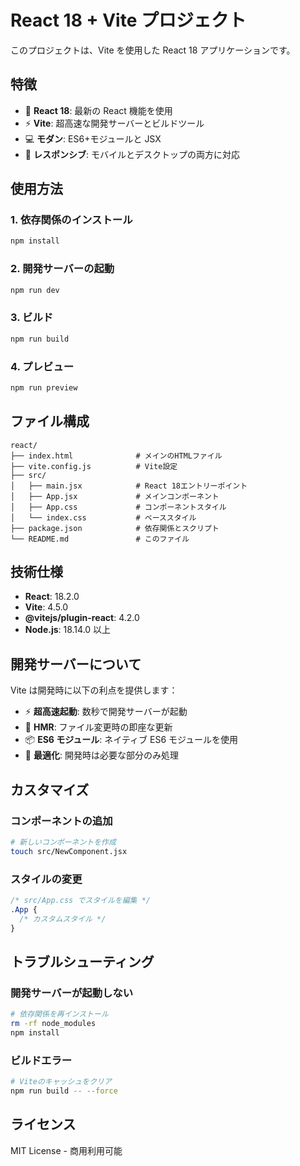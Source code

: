 # React 18 + Vite プロジェクト

このプロジェクトは、Vite を使用した React 18 アプリケーションです。

## 特徴

- 🚀 **React 18**: 最新の React 機能を使用
- ⚡ **Vite**: 超高速な開発サーバーとビルドツール
- 💻 **モダン**: ES6+モジュールと JSX
- 📱 **レスポンシブ**: モバイルとデスクトップの両方に対応

## 使用方法

### 1. 依存関係のインストール

```bash
npm install
```

### 2. 開発サーバーの起動

```bash
npm run dev
```

### 3. ビルド

```bash
npm run build
```

### 4. プレビュー

```bash
npm run preview
```

## ファイル構成

```
react/
├── index.html              # メインのHTMLファイル
├── vite.config.js          # Vite設定
├── src/
│   ├── main.jsx            # React 18エントリーポイント
│   ├── App.jsx             # メインコンポーネント
│   ├── App.css             # コンポーネントスタイル
│   └── index.css           # ベーススタイル
├── package.json            # 依存関係とスクリプト
└── README.md               # このファイル
```

## 技術仕様

- **React**: 18.2.0
- **Vite**: 4.5.0
- **@vitejs/plugin-react**: 4.2.0
- **Node.js**: 18.14.0 以上

## 開発サーバーについて

Vite は開発時に以下の利点を提供します：

- ⚡ **超高速起動**: 数秒で開発サーバーが起動
- 🔄 **HMR**: ファイル変更時の即座な更新
- 📦 **ES6 モジュール**: ネイティブ ES6 モジュールを使用
- 🎯 **最適化**: 開発時は必要な部分のみ処理

## カスタマイズ

### コンポーネントの追加

```bash
# 新しいコンポーネントを作成
touch src/NewComponent.jsx
```

### スタイルの変更

```css
/* src/App.css でスタイルを編集 */
.App {
  /* カスタムスタイル */
}
```

## トラブルシューティング

### 開発サーバーが起動しない

```bash
# 依存関係を再インストール
rm -rf node_modules
npm install
```

### ビルドエラー

```bash
# Viteのキャッシュをクリア
npm run build -- --force
```

## ライセンス

MIT License - 商用利用可能
